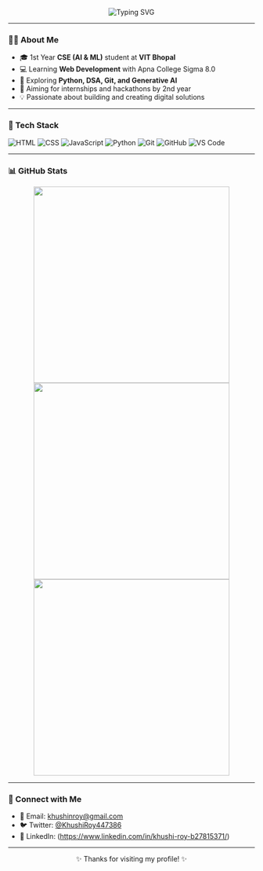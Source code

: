 <!-- Animated Typing Header -->
<p align="center">
  <img src="https://readme-typing-svg.demolab.com?font=Fira+Code&weight=700&size=24&pause=1000&color=F761C2&center=true&vCenter=true&width=435&lines=Hi+%F0%9F%91%8B%2C+I'm+Khushi+Roy!;CSE+AI+%26+ML+Student+%7C+VIT+Bhopal;Web+Dev+%7C+Python+%7C+Gen+AI+Enthusiast" alt="Typing SVG" />
</p>

---

### 👩‍💻 About Me

- 🎓 1st Year **CSE (AI & ML)** student at **VIT Bhopal**
- 💻 Learning **Web Development** with Apna College Sigma 8.0
- 🧠 Exploring **Python, DSA, Git, and Generative AI**
- 🎯 Aiming for internships and hackathons by 2nd year
- 💡 Passionate about building and creating digital solutions

---

### 💼 Tech Stack

![HTML](https://img.shields.io/badge/HTML5-E34F26?style=for-the-badge&logo=html5&logoColor=white)
![CSS](https://img.shields.io/badge/CSS3-1572B6?style=for-the-badge&logo=css3&logoColor=white)
![JavaScript](https://img.shields.io/badge/JavaScript-yellow?style=for-the-badge&logo=javascript&logoColor=black)
![Python](https://img.shields.io/badge/Python-3776AB?style=for-the-badge&logo=python&logoColor=white)
![Git](https://img.shields.io/badge/Git-F05032?style=for-the-badge&logo=git&logoColor=white)
![GitHub](https://img.shields.io/badge/GitHub-181717?style=for-the-badge&logo=github&logoColor=white)
![VS Code](https://img.shields.io/badge/VSCode-007ACC?style=for-the-badge&logo=visual-studio-code&logoColor=white)

---

### 📊 GitHub Stats

<div align="center">
  <img src="https://github-readme-stats.vercel.app/api?username=Khushi-Roy-123&show_icons=true&theme=radical" width="400"/>
  <img src="https://github-readme-streak-stats.herokuapp.com/?user=Khushi-Roy-123&theme=radical" width="400"/>
  <img src="https://github-readme-stats.vercel.app/api/top-langs/?username=Khushi-Roy-123&layout=compact&theme=radical" width="400"/>
</div>

---

### 🔗 Connect with Me

- 📧 Email: [khushinroy@gmail.com](mailto:khushinroy@gmail.com)
- 🐦 Twitter: [@KhushiRoy447386](https://twitter.com/KhushiRoy447386)
- 💼 LinkedIn: (https://www.linkedin.com/in/khushi-roy-b27815371/)

---

<p align="center">✨ Thanks for visiting my profile! ✨</p>
